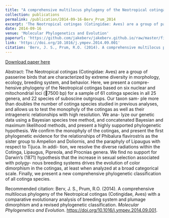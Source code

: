 ```yaml
---
title: "A comprehensive multilocus phylogeny of the Neotropical cotingas (Cotingidae, Aves) with a comparative evolutionary analysis of breeding system and plumage dimorphism and a revised phylogenetic classification"
collection: publications
permalink: /publication/2014-09-16-Berv_Prum_2014
excerpt: 'The Neotropical cotingas (Cotingidae: Aves) are a group of passerine birds that are characterized by extreme diversity in morphology, ecology, breeding system, and behavior. Here, we present a compre- hensive phylogeny of the Neotropical cotingas based on six nuclear and mitochondrial loci (7500 bp) for a sample of 61 cotinga species in all 25 genera, and 22 species of suboscine outgroups.'
date: 2014-09-16
venue: 'Molecular Phylogenetics and Evolution'
paperurl: 'https://github.com/jakeberv/jakeberv.github.io/raw/master/files/pdf/papers/Berv_Prum_2014.pdf'
link: 'https://doi.org/10.1016/j.ympev.2014.09.001'
citation: 'Berv, J. S., Prum, R.O. (2014). A comprehensive multilocus phylogeny of the Neotropical cotingas (Cotingidae, Aves) with a comparative evolutionary analysis of breeding system and plumage dimorphism and a revised phylogenetic classification. <i>Molecular Phylogenetics and Evolution</i>.'
---
```

[Download paper here](https://github.com/jakeberv/jakeberv.github.io/raw/master/files/pdf/papers/Berv_Prum_2014.pdf)

Abstract:
The Neotropical cotingas (Cotingidae: Aves) are a group of passerine birds that are characterized by extreme diversity in morphology, ecology, breeding system, and behavior. Here, we present a compre- hensive phylogeny of the Neotropical cotingas based on six nuclear and mitochondrial loci (7500 bp) for a sample of 61 cotinga species in all 25 genera, and 22 species of suboscine outgroups. Our taxon sam- ple more than doubles the number of cotinga species studied in previous analyses, and allows us to test the monophyly of the cotingas as well as their intrageneric relationships with high resolution. We ana- lyze our genetic data using a Bayesian species tree method, and concatenated Bayesian and maximum likelihood methods, and present a highly supported phylogenetic hypothesis. We confirm the monophyly of the cotingas, and present the first phylogenetic evidence for the relationships of Phibalura flavirostris as the sister group to Ampelion and Doliornis, and the paraphyly of Lipaugus with respect to Tijuca. In addi- tion, we resolve the diverse radiations within the Cotinga, Lipaugus, Pipreola, and Procnias genera. We find no support for Darwin’s (1871) hypothesis that the increase in sexual selection associated with polygy- nous breeding systems drives the evolution of color dimorphism in the cotingas, at least when analyzed at a broad categorical scale. Finally, we present a new comprehensive phylogenetic classification of all cotinga species.

Recommended citation: Berv, J. S., Prum, R.O. (2014). A comprehensive multilocus phylogeny of the Neotropical cotingas (Cotingidae, Aves) with a comparative evolutionary analysis of breeding system and plumage dimorphism and a revised phylogenetic classification. <i>Molecular Phylogenetics and Evolution</i>. https://doi.org/10.1016/j.ympev.2014.09.001.
